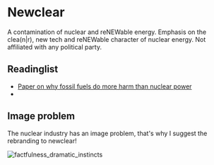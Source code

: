 # Newclear

A contamination of nuclear and reNEWable energy. Emphasis on the clea(n|r), new tech and reNEWable character of nuclear energy. Not affiliated with any political party.

## Readinglist

- [Paper on why fossil fuels do more harm than nuclear power](https://blogs.ei.columbia.edu/2013/04/15/fossil-fuels-do-far-more-harm-than-nuclear-power/)
- 

## Image problem

The nuclear industry has an image problem, that's why I suggest the rebranding to newclear!

![factfulness_dramatic_instincts](https://s3-eu-west-1.amazonaws.com/static.gapminder.org/GapminderMedia/wp-uploads/20180325155717/factfulness-poster-web-images-20180215-v3_Dramatic-instincts-765x1024.jpg)
